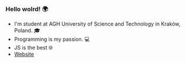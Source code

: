 ### Hello wolrd! 🌍

 - I'm student at AGH University of Science and Technology in Kraków, Poland. 🎓
 - Programming is my passion. 💻
 - JS is the best 🌐
 - [Website](https://michalszc.github.io/)
 
<!--
**michalszc/michalszc** is a ✨ _special_ ✨ repository because its `README.md` (this file) appears on your GitHub profile.

Here are some ideas to get you started:

- 🔭 I’m currently working on ...
- 🌱 I’m currently learning ...
- 👯 I’m looking to collaborate on ...
- 🤔 I’m looking for help with ...
- 💬 Ask me about ...
- 📫 How to reach me: ...
- 😄 Pronouns: ...
- ⚡ Fun fact: ...
-->
